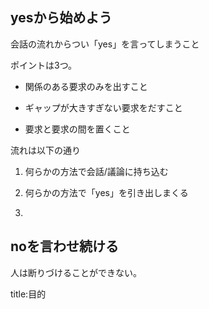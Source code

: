 






## yesから始めよう

会話の流れからつい「yes」を言ってしまうこと

ポイントは3つ。

- 関係のある要求のみを出すこと

- ギャップが大きすぎない要求をだすこと

- 要求と要求の間を置くこと

流れは以下の通り

1. 何らかの方法で会話/議論に持ち込む

2. 何らかの方法で「yes」を引き出しまくる

3. 



## noを言わせ続ける

人は断りづけることができない。

















title:目的


